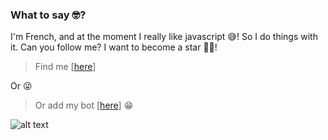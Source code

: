 ### What to say 🤓?

I'm French, and at the moment I really like javascript 😅! So I do things with it. Can you follow me? I want to become a star 🤣😂!

> Find me [[here](https://discord.gg/2g6rmC6)]

Or 😜

> Or add my bot [[here](https://discord.com/api/oauth2/authorize?client_id=736337773308542977&permissions=1074129985&scope=bot)] 😁

![alt text][logo]

[logo]: https://github.com/Max-xoo/max-xoo/blob/master/challenge.png "You are really beautiful you know?"
